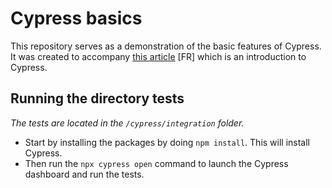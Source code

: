 
# Cypress basics

This repository serves as a demonstration of the basic features of Cypress. It was created to accompany [this article](https://segbedji.com/testez-vos-spa-avec-cypress/) [FR] which is an introduction to Cypress.

## Running the directory tests
*The tests are located in the `/cypress/integration` folder.*

- Start by installing the packages by doing `npm install`. This will install Cypress. 
- Then run the `npx cypress open` command to launch the Cypress dashboard and run the tests.

